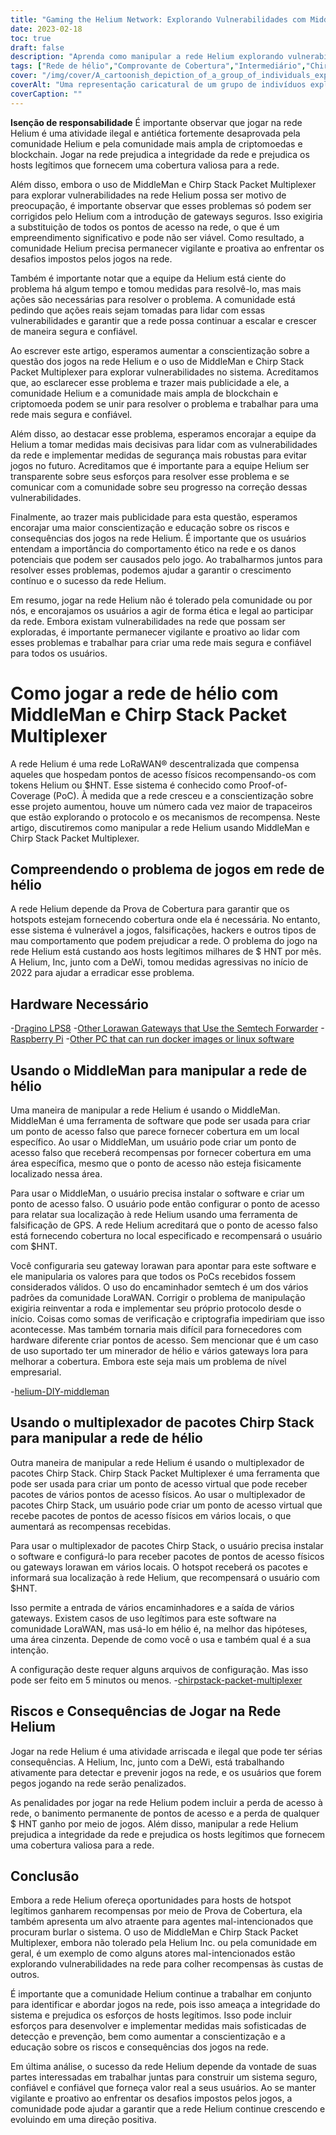 ```yaml
---
title: "Gaming the Helium Network: Explorando Vulnerabilidades com MiddleMan e Chirp Stack Packet Multiplexer"
date: 2023-02-18
toc: true
draft: false
description: "Aprenda como manipular a rede Helium explorando vulnerabilidades com MiddleMan e Chirp Stack Packet Multiplexer, bem como os riscos e consequências de fazê-lo."
tags: ["Rede de hélio","Comprovante de Cobertura","Intermediário","Chirp Stack Packet Multiplexer","jogos","explorar vulnerabilidades","Rede LoRaWAN","criptomoeda","cadeia de blocos","rede descentralizada","pontos quentes","falsificação","trapaceando","atividade ilegal","pênaltis","integridade da rede","recompensas","atores maliciosos","segurança de rede","anfitriões legítimos"]
cover: "/img/cover/A_cartoonish_depiction_of_a_group_of_individuals_exploiting.png"
coverAlt: "Uma representação caricatural de um grupo de indivíduos explorando um balão de hélio com uma imagem de um gateway LoRaWAN® e MiddleMan ou Chirp Stack Packet Multiplexer ao fundo."
coverCaption: ""
---
```


**Isenção de responsabilidade**
É importante observar que jogar na rede Helium é uma atividade ilegal e antiética fortemente desaprovada pela comunidade Helium e pela comunidade mais ampla de criptomoedas e blockchain. Jogar na rede prejudica a integridade da rede e prejudica os hosts legítimos que fornecem uma cobertura valiosa para a rede.

Além disso, embora o uso de MiddleMan e Chirp Stack Packet Multiplexer para explorar vulnerabilidades na rede Helium possa ser motivo de preocupação, é importante observar que esses problemas só podem ser corrigidos pelo Helium com a introdução de gateways seguros. Isso exigiria a substituição de todos os pontos de acesso na rede, o que é um empreendimento significativo e pode não ser viável. Como resultado, a comunidade Helium precisa permanecer vigilante e proativa ao enfrentar os desafios impostos pelos jogos na rede.

Também é importante notar que a equipe da Helium está ciente do problema há algum tempo e tomou medidas para resolvê-lo, mas mais ações são necessárias para resolver o problema. A comunidade está pedindo que ações reais sejam tomadas para lidar com essas vulnerabilidades e garantir que a rede possa continuar a escalar e crescer de maneira segura e confiável.

Ao escrever este artigo, esperamos aumentar a conscientização sobre a questão dos jogos na rede Helium e o uso de MiddleMan e Chirp Stack Packet Multiplexer para explorar vulnerabilidades no sistema. Acreditamos que, ao esclarecer esse problema e trazer mais publicidade a ele, a comunidade Helium e a comunidade mais ampla de blockchain e criptomoeda podem se unir para resolver o problema e trabalhar para uma rede mais segura e confiável.

Além disso, ao destacar esse problema, esperamos encorajar a equipe da Helium a tomar medidas mais decisivas para lidar com as vulnerabilidades da rede e implementar medidas de segurança mais robustas para evitar jogos no futuro. Acreditamos que é importante para a equipe Helium ser transparente sobre seus esforços para resolver esse problema e se comunicar com a comunidade sobre seu progresso na correção dessas vulnerabilidades.

Finalmente, ao trazer mais publicidade para esta questão, esperamos encorajar uma maior conscientização e educação sobre os riscos e consequências dos jogos na rede Helium. É importante que os usuários entendam a importância do comportamento ético na rede e os danos potenciais que podem ser causados pelo jogo. Ao trabalharmos juntos para resolver esses problemas, podemos ajudar a garantir o crescimento contínuo e o sucesso da rede Helium.

Em resumo, jogar na rede Helium não é tolerado pela comunidade ou por nós, e encorajamos os usuários a agir de forma ética e legal ao participar da rede. Embora existam vulnerabilidades na rede que possam ser exploradas, é importante permanecer vigilante e proativo ao lidar com esses problemas e trabalhar para criar uma rede mais segura e confiável para todos os usuários.

# Como jogar a rede de hélio com MiddleMan e Chirp Stack Packet Multiplexer
A rede Helium é uma rede LoRaWAN® descentralizada que compensa aqueles que hospedam pontos de acesso físicos recompensando-os com tokens Helium ou $HNT. Esse sistema é conhecido como Proof-of-Coverage (PoC). À medida que a rede cresceu e a conscientização sobre esse projeto aumentou, houve um número cada vez maior de trapaceiros que estão explorando o protocolo e os mecanismos de recompensa. Neste artigo, discutiremos como manipular a rede Helium usando MiddleMan e Chirp Stack Packet Multiplexer.

## Compreendendo o problema de jogos em rede de hélio
A rede Helium depende da Prova de Cobertura para garantir que os hotspots estejam fornecendo cobertura onde ela é necessária. No entanto, esse sistema é vulnerável a jogos, falsificações, hackers e outros tipos de mau comportamento que podem prejudicar a rede. O problema do jogo na rede Helium está custando aos hosts legítimos milhares de $ HNT por mês. A Helium, Inc, junto com a DeWi, tomou medidas agressivas no início de 2022 para ajudar a erradicar esse problema.

## Hardware Necessário
-[Dragino LPS8](https://www.ebay.com/sch/i.html?_nkw=dragino+lps8)
-[Other Lorawan Gateways that Use the Semtech Forwarder](https://amzn.to/41bcskb)
-[Raspberry Pi](https://amzn.to/3KjFCYp)
-[Other PC that can run docker images or linux software](https://amzn.to/3YkFhcj)

## Usando o MiddleMan para manipular a rede de hélio
Uma maneira de manipular a rede Helium é usando o MiddleMan. MiddleMan é uma ferramenta de software que pode ser usada para criar um ponto de acesso falso que parece fornecer cobertura em um local específico. Ao usar o MiddleMan, um usuário pode criar um ponto de acesso falso que receberá recompensas por fornecer cobertura em uma área específica, mesmo que o ponto de acesso não esteja fisicamente localizado nessa área.

Para usar o MiddleMan, o usuário precisa instalar o software e criar um ponto de acesso falso. O usuário pode então configurar o ponto de acesso para relatar sua localização à rede Helium usando uma ferramenta de falsificação de GPS. A rede Helium acreditará que o ponto de acesso falso está fornecendo cobertura no local especificado e recompensará o usuário com $HNT.

Você configuraria seu gateway lorawan para apontar para este software e ele manipularia os valores para que todos os PoCs recebidos fossem considerados válidos. O uso do encaminhador semtech é um dos vários padrões da comunidade LoraWAN. Corrigir o problema de manipulação exigiria reinventar a roda e implementar seu próprio protocolo desde o início. Coisas como somas de verificação e criptografia impediriam que isso acontecesse. Mas também tornaria mais difícil para fornecedores com hardware diferente criar pontos de acesso. Sem mencionar que é um caso de uso suportado ter um minerador de hélio e vários gateways lora para melhorar a cobertura. Embora este seja mais um problema de nível empresarial.

 -[helium-DIY-middleman](https://github.com/curiousfokker/helium-DIY-middleman)

## Usando o multiplexador de pacotes Chirp Stack para manipular a rede de hélio
Outra maneira de manipular a rede Helium é usando o multiplexador de pacotes Chirp Stack. Chirp Stack Packet Multiplexer é uma ferramenta que pode ser usada para criar um ponto de acesso virtual que pode receber pacotes de vários pontos de acesso físicos. Ao usar o multiplexador de pacotes Chirp Stack, um usuário pode criar um ponto de acesso virtual que recebe pacotes de pontos de acesso físicos em vários locais, o que aumentará as recompensas recebidas.

Para usar o multiplexador de pacotes Chirp Stack, o usuário precisa instalar o software e configurá-lo para receber pacotes de pontos de acesso físicos ou gateways lorawan em vários locais. O hotspot receberá os pacotes e informará sua localização à rede Helium, que recompensará o usuário com $HNT.

Isso permite a entrada de vários encaminhadores e a saída de vários gateways. Existem casos de uso legítimos para este software na comunidade LoraWAN, mas usá-lo em hélio é, na melhor das hipóteses, uma área cinzenta. Depende de como você o usa e também qual é a sua intenção.

A configuração deste requer alguns arquivos de configuração. Mas isso pode ser feito em 5 minutos ou menos.
-[chirpstack-packet-multiplexer](https://github.com/brocaar/chirpstack-packet-multiplexer)


## Riscos e Consequências de Jogar na Rede Helium
Jogar na rede Helium é uma atividade arriscada e ilegal que pode ter sérias consequências. A Helium, Inc, junto com a DeWi, está trabalhando ativamente para detectar e prevenir jogos na rede, e os usuários que forem pegos jogando na rede serão penalizados.

As penalidades por jogar na rede Helium podem incluir a perda de acesso à rede, o banimento permanente de pontos de acesso e a perda de qualquer $ HNT ganho por meio de jogos. Além disso, manipular a rede Helium prejudica a integridade da rede e prejudica os hosts legítimos que fornecem uma cobertura valiosa para a rede.

## Conclusão
Embora a rede Helium ofereça oportunidades para hosts de hotspot legítimos ganharem recompensas por meio de Prova de Cobertura, ela também apresenta um alvo atraente para agentes mal-intencionados que procuram burlar o sistema. O uso de MiddleMan e Chirp Stack Packet Multiplexer, embora não tolerado pela Helium Inc. ou pela comunidade em geral, é um exemplo de como alguns atores mal-intencionados estão explorando vulnerabilidades na rede para colher recompensas às custas de outros.

É importante que a comunidade Helium continue a trabalhar em conjunto para identificar e abordar jogos na rede, pois isso ameaça a integridade do sistema e prejudica os esforços de hosts legítimos. Isso pode incluir esforços para desenvolver e implementar medidas mais sofisticadas de detecção e prevenção, bem como aumentar a conscientização e a educação sobre os riscos e consequências dos jogos na rede.

Em última análise, o sucesso da rede Helium depende da vontade de suas partes interessadas em trabalhar juntas para construir um sistema seguro, confiável e confiável que forneça valor real a seus usuários. Ao se manter vigilante e proativo ao enfrentar os desafios impostos pelos jogos, a comunidade pode ajudar a garantir que a rede Helium continue crescendo e evoluindo em uma direção positiva.